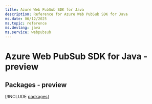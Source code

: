 ```yaml
---
title: Azure Web PubSub SDK for Java
description: Reference for Azure Web PubSub SDK for Java
ms.date: 06/12/2025
ms.topic: reference
ms.devlang: java
ms.service: webpubsub
---
```

# Azure Web PubSub SDK for Java - preview
## Packages - preview
[!INCLUDE [packages](web-pubsub-index.md)]